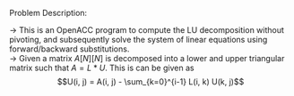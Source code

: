 Problem Description:  

-> This is an OpenACC program to compute the LU decomposition without pivoting, and subsequently solve the system of linear equations using forward/backward substitutions.  
-> Given a matrix $A[N][N]$ is decomposed into a lower and upper triangular matrix such that $A = L * U$. This is can be given as  
$$U(i, j) = A(i, j) - \sum_{k=0}^{i-1} L(i, k) U(k, j)$$
